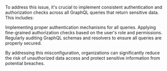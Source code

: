To address this issue, it's crucial to implement consistent authentication and authorization checks across all GraphQL queries that return sensitive data. This includes:

Implementing proper authentication mechanisms for all queries.
Applying fine-grained authorization checks based on the user's role and permissions.
Regularly auditing GraphQL schemas and resolvers to ensure all queries are properly secured.

By addressing this misconfiguration, organizations can significantly reduce the risk of unauthorized data access and protect sensitive information from potential breaches.